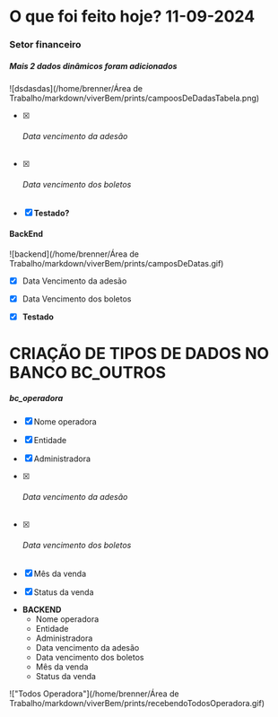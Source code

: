 # O que foi feito hoje? 11-09-2024

### Setor financeiro

##### Mais 2 dados dinâmicos foram adicionados

![dsdasdas](/home/brenner/Área de Trabalho/markdown/viverBem/prints/campoosDeDadasTabela.png)

- [x] ###### Data vencimento da adesão

- [x] ###### Data vencimento dos boletos

- [x] **Testado?**



#### BackEnd

![backend](/home/brenner/Área de Trabalho/markdown/viverBem/prints/camposDeDatas.gif)

- [x] Data Vencimento da adesão
- [x] Data Vencimento dos boletos
- [x] **Testado**



# CRIAÇÃO DE TIPOS DE DADOS NO BANCO BC_OUTROS

##### bc_operadora

- [x] Nome operadora

- [x] Entidade

- [x] Administradora

- [x] ###### Data vencimento da adesão

- [x] ###### Data vencimento dos boletos

- [x] Mês da venda

- [x] Status da venda

 + **BACKEND**
   + Nome operadora
   + Entidade
   + Administradora
   + Data vencimento da adesão
   + Data vencimento dos boletos
   + Mês da venda
   + Status da venda

!["Todos Operadora"](/home/brenner/Área de Trabalho/markdown/viverBem/prints/recebendoTodosOperadora.gif)
